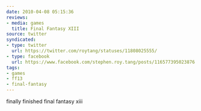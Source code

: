 ```yaml
---
date: 2010-04-08 05:15:36
reviews:
- media: games
  title: Final Fantasy XIII
source: twitter
syndicated:
- type: twitter
  url: https://twitter.com/roytang/statuses/11808025555/
- type: facebook
  url: https://www.facebook.com/stephen.roy.tang/posts/116577395023876
tags:
- games
- ff13
- final-fantasy
---
```


finally finished final fantasy xiii